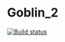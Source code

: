 # Goblin_2
[![Build status](https://ci.appveyor.com/api/projects/status/hd9npg8ijih39jyx?svg=true)](https://ci.appveyor.com/project/FerzGT/goblin-2)

